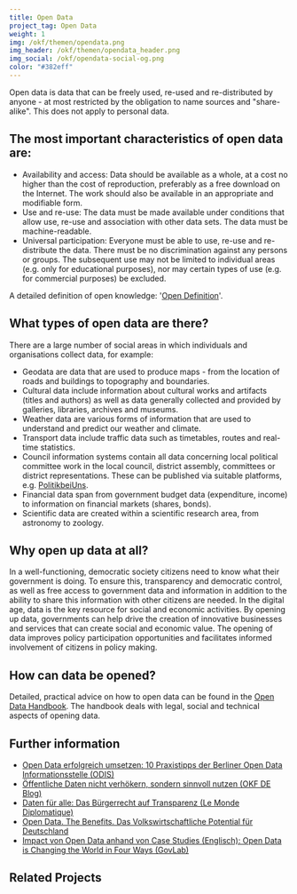 ```yaml
---
title: Open Data
project_tag: Open Data
weight: 1
img: /okf/themen/opendata.png
img_header: /okf/themen/opendata_header.png
img_social: /okf/opendata-social-og.png
color: "#382eff"
---
```


Open data is data that can be freely used, re-used and re-distributed by anyone - at most restricted by the obligation to name sources and "share-alike". This does not apply to personal data.

<!--more-->

## The most important characteristics of open data are: 

* Availability and access: Data should be available as a whole, at a cost no higher than the cost of reproduction, preferably as a free download on the Internet. The work should also be available in an appropriate and modifiable form.
* Use and re-use: The data must be made available under conditions that allow use, re-use and association with other data sets. The data must be machine-readable.
* Universal participation: Everyone must be able to use, re-use and re-distribute the data. There must be no discrimination against any persons or groups. The subsequent use may not be limited to individual areas (e.g. only for educational purposes), nor may certain types of use (e.g. for commercial purposes) be excluded.

A detailed definition of open knowledge: '[Open Definition](https://opendefinition.org/)'.

## What types of open data are there?

There are a large number of social areas in which individuals and organisations collect data, for example: 

* Geodata are data that are used to produce maps - from the location of roads and buildings to topography and boundaries.
* Cultural data include information about cultural works and artifacts (titles and authors) as well as data generally collected and provided by galleries, libraries, archives and museums.
* Weather data are various forms of information that are used to understand and predict our weather and climate.
* Transport data include traffic data such as timetables, routes and real-time statistics.
* Council information systems contain all data concerning local political committee work in the local council, district assembly, committees or district representations. These can be published via suitable platforms, e.g. [PolitikbeiUns](https://politik-bei-uns.de/). 
* Financial data span from government budget data (expenditure, income) to information on financial markets (shares, bonds).
* Scientific data are created within a scientific research area, from astronomy to zoology.

## Why open up data at all? 

In a well-functioning, democratic society citizens need to know what their government is doing. To ensure this, transparency and democratic control, as well as free access to government data and information in addition to the ability to share this information with other citizens are needed. In the digital age, data is the key resource for social and economic activities. By opening up data, governments can help drive the creation of innovative businesses and services that can create social and economic value. The opening of data improves policy participation opportunities and facilitates informed involvement of citizens in policy making. 

## How can data be opened? 

Detailed, practical advice on how to open data can be found in the [Open Data Handbook](http://opendatahandbook.org/). The handbook deals with legal, social and technical aspects of opening data.

 

## Further information

* [Open Data erfolgreich umsetzen: 10 Praxistipps der Berliner Open Data Informationsstelle (ODIS)](https://www.verwaltung-der-zukunft.org/transformation/open-data-erfolgreich-umsetzen)
* [Öffentliche Daten nicht verhökern, sondern sinnvoll nutzen (OKF DE Blog)](https://okfn.de/blog/2018/04/Oeffentliche-Daten-nicht-verhoekern-sondern-sinnvoll-nutzen/)
* [Daten für alle: Das Bürgerrecht auf Transparenz (Le Monde Diplomatique)](https://monde-diplomatique.de/artikel/!5390836)
* [Open Data. The Benefits. Das Volkswirtschaftliche Potential für Deutschland](https://www.kas.de/einzeltitel/-/content/open-data.-the-benefits1)
* [Impact von Open Data anhand von Case Studies (Englisch): Open Data is Changing the World in Four Ways (GovLab)](http://odimpact.org/)


## Related Projects